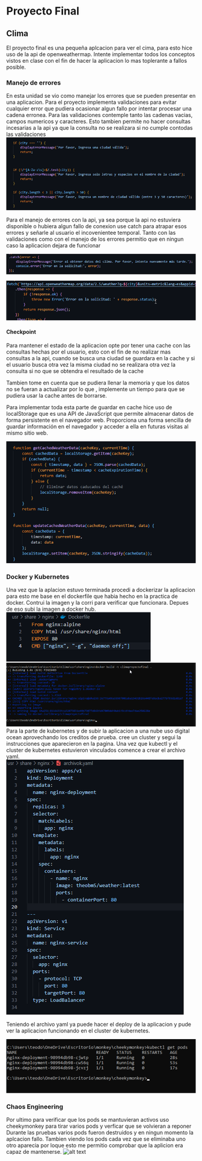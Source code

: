 # Proyecto Final

## Clima
El proyecto final es una pequeña aplcacion para ver el cima, para esto hice uso de la api de openweathermap. Intente implementar todos los conceptos vistos en clase con el fin de hacer la aplicacion lo mas toplerante a fallos posible. 
### Manejo de errores
En esta unidad se vio como manejar los errores que se pueden presentar en una aplicacion.
Para el proyecto implementa validaciones para evitar cualquier error que pudiera ocasionar algun fallo por intentar procesar una cadena erronea. Para las validaciones contemple tanto las cadenas vacias, campos numericos y caracteres.  Esto tambien permite no hacer consultas incesarias a la api ya que la consulta no se realizara si no cumple contodas las validaciones
![alt text](https://github.com/TheoBM5/ComputacionTolerante/blob/main/Proyectofinal/src/imagen1.png?raw=true)

Para el manejo de errores con la api, ya sea porque la api no estuviera disponible o hubiera algun fallo de conexion use catch para atrapar esos errores y señarle al usuario el incovenientee temporal. Tanto con las validaciones como con el manejo de los errores permitio que en ningun caso la aplicacion dejara de funcionar

![alt text](https://github.com/TheoBM5/ComputacionTolerante/blob/main/Proyectofinal/src/imagen2.png?raw=true)

![alt text](https://github.com/TheoBM5/ComputacionTolerante/blob/main/Proyectofinal/src/imagen3.png?raw=true)
#### Checkpoint
Para mantener el estado de la aplicacion opte por tener una cache con las consultas hechas por el usuario, esto con el fin de no realizar mas consultas a la api, cuando se busca una ciudad se guardara en la cache y si el usuario busca otra vez la misma ciudad no se realizara otra vez la consulta si no que se obtendra el resultado de la cache

Tambien tome en cuenta que se pudiera llenar la memoria y que los datos no se fueran a actualizar por lo que , implemente un tiempo para que se pudiera usar la cache antes de borrarse. 

Para implementar toda esta parte de guardar en cache hice uso de localStorage que es una API de JavaScript que permite almacenar datos de forma persistente en el navegador web. Proporciona una forma sencilla de guardar información en el navegador y acceder a ella en futuras visitas al mismo sitio web. 

![alt text](https://github.com/TheoBM5/ComputacionTolerante/blob/main/Proyectofinal/src/imagen4.png?raw=true)

### Docker y Kubernetes
Una vez que la aplacion estuvo terminada procedi a dockerizar la aplicacion para esto me base en el dockerfile que habia hecho en la practica de docker. 
Contrui la imagen y la corri para verificar que funcionara. Depues de eso subi la imagen a docker hub.
![alt text](https://github.com/TheoBM5/ComputacionTolerante/blob/main/Proyectofinal/src/imagen5.png?raw=true)
![alt text](https://github.com/TheoBM5/ComputacionTolerante/blob/main/Proyectofinal/src/docker.png?raw=true)
Para la parte de kubernetes y de subir la aplicacion a una nube uso digital ocean aprovechando los creditos de prueba. cree un cluster y segui la instrucciones que aparecieron en la pagina. 
Una vez que kubectl y el cluster de kubernetes estuvieron vinculados comence a crear el archivo yaml. 
![alt text](https://github.com/TheoBM5/ComputacionTolerante/blob/main/Proyectofinal/src/imagen6.png?raw=true)

Teniendo el archivo yaml ya puede hacer el deploy de la aplicacion y pude ver la aplicacion funcionando en el cluster de kubernetes.

![alt text](https://github.com/TheoBM5/ComputacionTolerante/blob/main/Proyectofinal/src/imagen7.png?raw=true)
### Chaos Engineering
Por ultimo para verificar que los pods se mantuvieran activos uso cheekymonkey para tirar varios pods y verficar que se volvieran a reponer
Durante las pruebas varios pods fueron destruidos y en ningun momento la aplcacion fallo. Tambien viendo los pods cada vez que se eliminaba uno otro aparecia por loque esto me permitio comprobar que la aplicion era capaz de mantenerse. 
![alt text](https://github.com/TheoBM5/ComputacionTolerante/blob/main/Proyectofinal/src/gif1.gif?raw=true)
